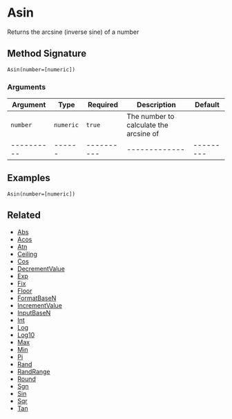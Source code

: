 # Asin

Returns the arcsine (inverse sine) of a number

## Method Signature

```
Asin(number=[numeric])
```

### Arguments

| Argument   | Type      | Required   | Description                            | Default   |
| ---------- | --------- | ---------- | -------------------------------------- | --------- |
| `number`   | `numeric` | `true`     | The number to calculate the arcsine of |           |
| ---------- | ------    | ---------- | -------------                          | --------- |

## Examples

```
Asin(number=[numeric])
```

## Related

* [Abs](abs.md)
* [Acos](acos.md)
* [Atn](atn.md)
* [Ceiling](ceiling.md)
* [Cos](cos.md)
* [DecrementValue](decrementvalue.md)
* [Exp](exp.md)
* [Fix](fix.md)
* [Floor](floor.md)
* [FormatBaseN](formatbasen.md)
* [IncrementValue](incrementvalue.md)
* [InputBaseN](inputbasen.md)
* [Int](int.md)
* [Log](log.md)
* [Log10](log10.md)
* [Max](max.md)
* [Min](min.md)
* [Pi](pi.md)
* [Rand](rand.md)
* [RandRange](randrange.md)
* [Round](round.md)
* [Sgn](sgn.md)
* [Sin](sin.md)
* [Sqr](sqr.md)
* [Tan](tan.md)
